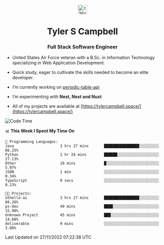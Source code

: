 <p align="center">
<a href="https://www.linkedin.com/in/t36campbell" target="blank"><img align="center" src="https://ik.imagekit.io/t36campbell/Portfolio/linkedin.png.original_m8bbGgPh6.png" alt="t36campbell" height="30" width="30" /></a>
</p>
<h1 align="center">Tyler S Campbell</h1>
<h3 align="center">Full Stack Software Engineer</h3>

* United States Air Force veteran with a B.Sc. in Information Technology specializing in Web Application Development. 

* Quick study, eager to cultivate the skills needed to become an elite developer.

* I’m currently working on [periodic-table-api](https://github.com/t36campbell/periodic-table-api)

* I’m experimenting with **Nest, Next and Nuxt**

* All of my projects are available at [https://tylercampbell.space/](https://tylercampbell.space/)

<!--START_SECTION:waka-->
![Code Time](http://img.shields.io/badge/Code%20Time-2%2C010%20hrs%2026%20mins-blue)

📊 **This Week I Spent My Time On** 

```text
💬 Programming Languages: 
Java                     3 hrs 27 mins       ████████████████░░░░░░░░░   66.25% 
Python                   1 hr 24 mins        ██████░░░░░░░░░░░░░░░░░░░   27.13% 
Other                    18 mins             █░░░░░░░░░░░░░░░░░░░░░░░░   5.97% 
JSON                     1 min               ░░░░░░░░░░░░░░░░░░░░░░░░░   0.34% 
TypeScript               0 secs              ░░░░░░░░░░░░░░░░░░░░░░░░░   0.13%

🐱‍💻 Projects: 
othello-ai               3 hrs 27 mins       ████████████████░░░░░░░░░   66.26% 
ps-dev                   49 mins             ████░░░░░░░░░░░░░░░░░░░░░   15.98% 
Unknown Project          45 mins             ███░░░░░░░░░░░░░░░░░░░░░░   14.68% 
deliverable              9 mins              ░░░░░░░░░░░░░░░░░░░░░░░░░   3.08%

```


 Last Updated on 27/11/2022 07:22:38 UTC
<!--END_SECTION:waka-->
